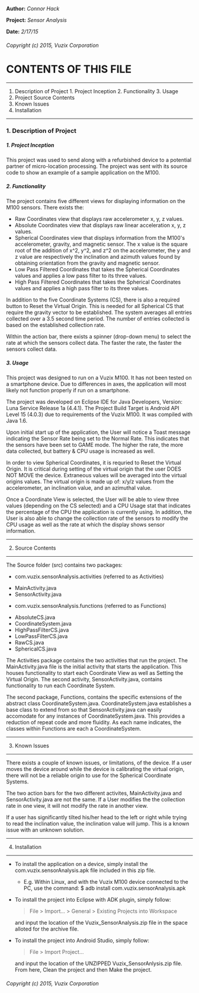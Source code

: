 **Author:**   *Connor Hack*

**Project:**  *Sensor Analysis*

**Date:**     *2/17/15*


###### Copyright (c) 2015, Vuzix Corporation


# CONTENTS OF THIS FILE
- - - -
  1. Description of Project
    1. Project Inception
    2. Functionality
    3. Usage
  2. Project Source Contents
  3. Known Issues
  4. Installation
- - - -

###  1. Description of Project

##### 1. Project Inception

This project was used to send along with a refurbished device to a 
potential partner of micro-location processing.  The project was sent with
its source code to show an example of a sample application on the M100.
     

##### 2. Functionality

The project contains five different views for displaying information on 
the M100 sensors.  There exists the:
  
* Raw Coordinates view that displays raw accelerometer x, y, z values.
* Absolute Coordinates view that displays raw linear acceleration x, y,
   z values.
* Spherical Coordinates view that displays information from the M100's
   accelerometer, gravity, and magnetic sensor.  The x value is the 
   square root of the addition of x^2, y^2, and z^2 on the 
   accelerometer, the y and z value are respectively the inclination 
   and azimuth values found by obtaining orientation from the gravity 
   and magnetic sensor.
* Low Pass Filtered Coordinates that takes the Spherical Coordinates
   values and applies a low pass filter to its three values.
* High Pass Filtered Coordinates that takes the Spherical Coordinates 
   values and applies a high pass filter to its three values.

In addition to the five Coordinate Systems (CS), there is also a required
button to Reset the Virtual Origin.  This is needed for all Spherical CS
that require the gravity vector to be established.  The system averages 
all entries collected over a 3.5 second time period.  The number of 
entries collected is based on the established collection rate.

Within the action bar, there exists a spinner (drop-down menu) to select
the rate at which the sensors collect data.  The faster the rate, the
faster the sensors collect data.

##### 3. Usage

This project was designed to run on a Vuzix M100.  It has not been tested 
on a smartphone device.  Due to differences in axes, the application will
most likely not function properly if run on a smartphone.

The project was developed on Eclipse IDE for Java Developers, Version:
Luna Service Release 1a (4.4.1). The Project Build Target is Android API
Level 15 (4.0.3) due to requirements of the Vuzix M100. It was compiled
with Java 1.6.

Upon initial start up of the application, the User will notice a Toast
message indicating the Sensor Rate being set to the Normal Rate. This
indicates that the sensors have been set to GAME mode. The higher the rate, 
the more data collected, but battery & CPU usage is increased as well.

In order to view Spherical Coordinates, it is requried to Reset the
Virtual Origin.  It is critical during setting of the virtual origin that
the user DOES NOT MOVE the device.  Extraneous values will be averaged
into the virtual origins values.  The virtual origin is made up of: x/y/z 
values from the accelerometer, an inclination value, and an azimuthal
value.

Once a Coordinate View is selected, the User will be able to view three
values (depending on the CS selected) and a CPU Usage stat that indicates
the percentage of the CPU the application is currently using. In addition,
the User is also able to change the collection rate of the sensors to
modify the CPU usage as well as the rate at which the display shows sensor
information.


- - - -  
2. Source Contents
-------------------------------------------------------------------------------
The Source folder (src) contains two packages:

- com.vuzix.sensorAnalysis.activities (referred to as Activities)
 + MainActivity.java
 + SensorActivity.java
- com.vuzix.sensorAnalysis.functions  (referred to as Functions)
 + AbsoluteCS.java
 + CoordinateSystem.java
 + HighPassFilterCS.java
 + LowPassFilterCS.java
 + RawCS.java
 + SphericalCS.java

The Activities package contains the two activities that run the project. The
MainActivity.java file is the initial activity that starts the application.
This houses functionality to start each Coordinate View as well as Setting
the Virtual Origin.  The second activity, SensorActivity.java, contains
functionality to run each Coordinate System.

The second package, Functions, contains the specific extensions of the 
abstract class CoordinateSystem.java.  CoordinateSystem.java establishes a 
base class to extend from so that SensorActivity.java can easily accomodate
for any instances of CoordinateSystem.java.  This provides a reduction of 
repeat code and more fluidity.  As each name indicates, the classes within
Functions are each a CoordinateSystem.
   
- - - -
3. Known Issues
-------------------------------------------------------------------------------
There exists a couple of known issues, or limitations, of the device.  If a
user moves the device around while the device is calibrating the virtual
origin, there will not be a reliable origin to use for the Spherical
Coordinate Systems.

The two action bars for the two different activites, MainActivity.java and 
SensorActivity.java are not the same.  If a User modifies the the collection
rate in one view, it will not modify the rate in another view.

If a user has significantly tilted his/her head to the left or right while
trying to read the inclination value, the inclination value will jump.  This
is a known issue with an unknown solution.

- - - -
4. Installation
-------------------------------------------------------------------------------
- To install the application on a device, simply install the 
  com.vuzix.sensorAnalysis.apk file included in this zip file.

   - E.g. Within Linux, and with the Vuzix M100 device connected to the PC,
          use the command:
     $ adb install com.vuzix.sensorAnalysis.apk

- To install the project into Eclipse with ADK plugin, simply follow:

   > File > Import... > General > Existing Projects into Workspace

   and input the location of the Vuzix_SensorAnalysis.zip file in the space
   alloted for the archive file.

 - To install the project into Android Studio, simply follow:

   > File > Import Project... 

   and input the location of the UNZIPPED Vuzix_SensorAnlysis.zip file. From 
   here, Clean the project and then Make the project.
     
     
###### Copyright (c) 2015, Vuzix Corporation
